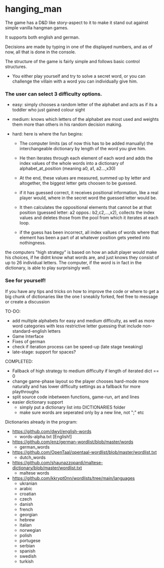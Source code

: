 # hanging_man

The game has a D&D like story-aspect to it to make it stand out against simple vanilla hangman games.

It supports both english and german.

Decisions are made by typing in one of the displayed numbers, and as of now, all that is done in the console.

The structure of the game is fairly simple and follows basic control structures.

- You either play yourself and try to solve a secret word, or you can challenge the villain with a word you can individually give him.

### The user can select 3 difficulty options.

  - easy: simply chooses a random letter of the alphabet and acts as if its a toddler who just gained colour sight
  - medium: knows which letters of the alphabet are most used and weights them more than others in his random decision making.
  - hard: here is where the fun begins:
  
      - The computer limits (as of now this has to be added manually) the interchangeable dictionary by length of the word you give him.
      - He then iterates through each element of each word and adds the index values of the whole words into a dictionary of alphabet_at_position (meaning a0, a1, a2...,x30)
      - At the end, these values are measured, summed up by letter and altogether, the biggest letter gets choosen to be guessed.
    
      - if it has guessed correct, it receives positional information, like a real player would, where in the secret word the guessed letter would be. 
      - It then calculates the oppositional elements that cannot be at that position (guessed letter: a2 oppos.: b2,c2,...,x2), collects the index values and deletes those
        from the pool from which it iterates at each loop.
      - if the guess has been incorrect, all index vallues of words where that element has been a part of at whatever position gets yeeted into nothingness. 

the computers "high strategy" is based on how an adult player would make his choices, if he didnt know what words are, and just knows they consist of up to 26 individual letters.
The computer, if the word is in fact in the dictionary, is able to play surprisingly well. 

### See for yourself! 

If you have any tips and tricks on how to improve the code or where to get a big chunk of dictionaries like the one I sneakily forked, feel free to message or create a discussion

TO-DO:
  - add multiple alphabets for easy and medium difficulty, as well as more word categories with less restrictive letter guessing
    that include non-standard-english letters 
  - Game Interface
  - Fixes of german
  - check if iteration process can be speed-up (late stage tweaking)
  - late-stage: support for spaces?

COMPLETED:
  - Fallback of high strategy to medium difficulty if length of iterated dict == 0 
  - change game-phase layout so the player chooses hard-mode more naturally and has lower difficulty settings as a fallback for more playthroughs
  - split source code inbetween functions, game-run, art and lines
  - easier dictionary support
      - simply put a dictionary list into DICTIONARIES folder
      - make sure words are seperated only by a new line, not ";" etc

Dictionaries already in the program:
  - https://github.com/dwyl/english-words
      - words-alpha.txt   [English!]
  - https://github.com/enz/german-wordlist/blob/master/words
      - german_words 
  - https://github.com/OpenTaal/opentaal-wordlist/blob/master/wordlist.txt
      - dutch_words 
  - https://github.com/shaunazzopardi/maltese-dictionary/blob/master/wordlist.txt
      - maltese words
  - https://github.com/kkrypt0nn/wordlists/tree/main/languages
      - ukranian 
      - arabic
      - croatian
      - czech
      - danish
      - french
      - georgian
      - hebrew
      - italian
      - norwegian
      - polish
      - portugese
      - serbian
      - spanish
      - swedish
      - turkish


